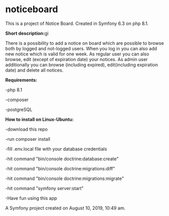 noticeboard
===========

This is a project of Notice Board. Created in Symfony 6.3 on php 8.1.

<p><b>Short description:</b>gi</p>
There is a possibility to add a notice on board which are possible to browse both by logged and not-logged users. When you log in you can also add new notice which is valid for one week. As regular user you can also browse, edit (except of expiration date) your notices. As admin user additionally you can browse (including expired), edit(including expiration date) and delete all notices.

<b>Requirements:</b>
<p>-php 8.1</p>
<p>-composer</p>
<p>-postgreSQL</p> 

<p><b>How to install on Linux-Ubuntu:</b></p>
<p>-download this repo</p>
<p>-run composer install</p>
<p>-fill .env.local file with your database credentials</p>
<p>-hit command "bin/console doctrine:database:create"</p>
<p>-hit command "bin/console doctrine:migrations:diff"</p>
<p>-hit command "bin/console doctrine:migrations:migrate"</p>
<p>-hit command "symfony server:start"</p>
<p>-Have fun using this app</p>

A Symfony project created on August 10, 2019, 10:49 am.
